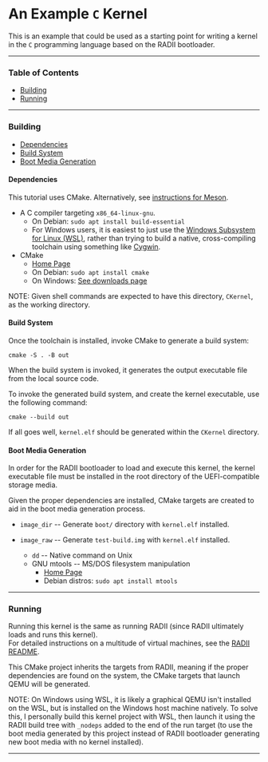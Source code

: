 # An Example `C` Kernel
This is an example that could be used as a starting point for writing
  a kernel in the `C` programming language based on the RADII bootloader.

---

### Table of Contents

- [Building](#building)
- [Running](#running)

---

### Building <a name="building"></a>

- [Dependencies](#deps)
- [Build System](#build-system)
- [Boot Media Generation](#boot-media)

#### Dependencies <a name="deps"></a>

This tutorial uses CMake. Alternatively, see [instructions for Meson](README.meson.md).

- A C compiler targeting `x86_64-linux-gnu`.
  - On Debian: `sudo apt install build-essential`
  - For Windows users, it is easiest to just use the
    [Windows Subsystem for Linux (WSL)](https://docs.microsoft.com/en-us/windows/wsl/about),
    rather than trying to build a native, cross-compiling toolchain using something like
    [Cygwin](https://www.cygwin.com/).
- CMake
  - [Home Page](https://cmake.org/)
  - On Debian: `sudo apt install cmake`
  - On Windows: [See downloads page](https://cmake.org/download/)

NOTE: Given shell commands are expected to have this directory, `CKernel`, as the working directory.

#### Build System <a name="build-system"></a>

Once the toolchain is installed, invoke CMake to generate a build system:
```shell
cmake -S . -B out
```

When the build system is invoked, it generates the
  output executable file from the local source code.

To invoke the generated build system, and create the kernel executable, use the following command:
```shell
cmake --build out
```

If all goes well, `kernel.elf` should be generated within the `CKernel` directory.

#### Boot Media Generation <a name="boot-media"></a>
In order for the RADII bootloader to load and execute this kernel,
  the kernel executable file must be installed in the root directory
  of the UEFI-compatible storage media.

Given the proper dependencies are installed, CMake targets
  are created to aid in the boot media generation process.

- `image_dir` \-\- Generate `boot/` directory with `kernel.elf` installed.

- `image_raw` \-\- Generate `test-build.img` with `kernel.elf` installed.
  - `dd` \-\- Native command on Unix
  - GNU mtools \-\- MS/DOS filesystem manipulation
    - [Home Page](https://www.gnu.org/software/mtools/)
    - Debian distros: `sudo apt install mtools`

---

### Running <a name="running"></a>

Running this kernel is the same as running RADII (since RADII ultimately loads and runs this kernel). \
For detailed instructions on a multitude of virtual machines, see the [RADII README](./../README.md#vms).

This CMake project inherits the targets from RADII,
  meaning if the proper dependencies are found on the
  system, the CMake targets that launch QEMU will be generated.

NOTE: On Windows using WSL, it is likely a graphical QEMU isn't installed on the WSL, but is installed on the Windows host machine natively. To solve this, I personally build this kernel project with WSL, then launch it using the RADII build tree with `_nodeps` added to the end of the run target (to use the boot media generated by this project instead of RADII bootloader generating new boot media with no kernel installed).

---
